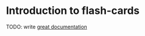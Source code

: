 # Introduction to flash-cards

TODO: write [great documentation](http://jacobian.org/writing/what-to-write/)
